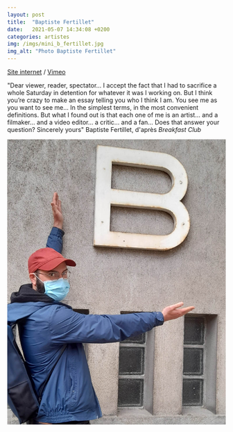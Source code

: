 ```yaml
---
layout: post
title:  "Baptiste Fertillet"
date:   2021-05-07 14:34:08 +0200
categories: artistes
img: /imgs/mini_b_fertillet.jpg
img_alt: "Photo Baptiste Fertillet"
---
```

[Site internet](https://baptistefertillet.wixsite.com/site) / [Vimeo](https://vimeo.com/user6783174)

"Dear viewer, reader, spectator...
I accept the fact that I had to sacrifice a whole Saturday in detention for whatever it was I working on. But I think you’re crazy to make an essay telling you who I think I am. You see me as you want to see me… In the simplest terms, in the most convenient definitions. But what I found out is that each one of me is an artist… and a filmaker… and a video editor… a critic… and a fan… Does that answer your question?
Sincerely yours"
Baptiste Fertillet, d'après *Breakfast Club*

![Photo Baptiste Fertillet](/imgs/b_fertillet.jpg)
